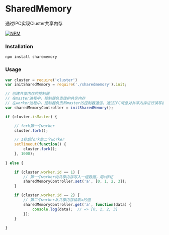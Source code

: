 SharedMemory
===
通过IPC实现Cluster共享内存

[![NPM](https://nodei.co/npm/sharedmemory.png)](https://nodei.co/npm/sharedmemory/)

### Installation
	npm install sharememory

### Usage

```javascript
var cluster = require('cluster')
var initSharedMemory = require('./sharedmemory').init;

// 创建共享内存的控制器
// 在master进程中，控制器负责维护共享内存
// 在worker进程中，控制器负责和master的控制器通信，通过IPC消息对共享内存进行读写操作
var sharedMemoryController = initSharedMemory();

if (cluster.isMaster) {

    // fork第一个worker
    cluster.fork();

    // 1秒后fork第二个worker
    setTimeout(function() {
        cluster.fork(); 
    }, 1000);
      
} else {

    if (cluster.worker.id == 1) {
        // 第一个worker向共享内存写入一组数据，用a标记
        sharedMemoryController.set('a', [0, 1, 2, 3]);
    }

    if (cluster.worker.id == 2) {
        // 第二个worker从共享内存读取a的值
        sharedMemoryController.get('a', function(data) {
            console.log(data);  // => [0, 1, 2, 3]
        });
    }
    
}
```

